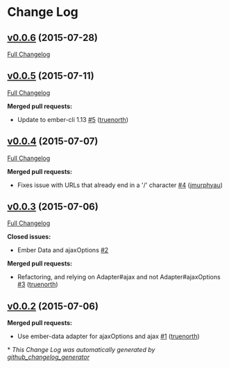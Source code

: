 # Change Log

## [v0.0.6](https://github.com/truenorth/ember-api-actions/tree/v0.0.6) (2015-07-28)

[Full Changelog](https://github.com/truenorth/ember-api-actions/compare/v0.0.5...v0.0.6)

## [v0.0.5](https://github.com/truenorth/ember-api-actions/tree/v0.0.5) (2015-07-11)

[Full Changelog](https://github.com/truenorth/ember-api-actions/compare/v0.0.4...v0.0.5)

**Merged pull requests:**

- Update to ember-cli 1.13 [\#5](https://github.com/truenorth/ember-api-actions/pull/5) ([truenorth](https://github.com/truenorth))

## [v0.0.4](https://github.com/truenorth/ember-api-actions/tree/v0.0.4) (2015-07-07)

[Full Changelog](https://github.com/truenorth/ember-api-actions/compare/v0.0.3...v0.0.4)

**Merged pull requests:**

- Fixes issue with URLs that already end in a '/' character [\#4](https://github.com/truenorth/ember-api-actions/pull/4) ([jmurphyau](https://github.com/jmurphyau))

## [v0.0.3](https://github.com/truenorth/ember-api-actions/tree/v0.0.3) (2015-07-06)

[Full Changelog](https://github.com/truenorth/ember-api-actions/compare/v0.0.2...v0.0.3)

**Closed issues:**

- Ember Data and ajaxOptions [\#2](https://github.com/truenorth/ember-api-actions/issues/2)

**Merged pull requests:**

- Refactoring, and relying on Adapter\#ajax and not Adapter\#ajaxOptions [\#3](https://github.com/truenorth/ember-api-actions/pull/3) ([truenorth](https://github.com/truenorth))

## [v0.0.2](https://github.com/truenorth/ember-api-actions/tree/v0.0.2) (2015-07-06)

**Merged pull requests:**

- Use ember-data adapter for ajaxOptions and ajax [\#1](https://github.com/truenorth/ember-api-actions/pull/1) ([truenorth](https://github.com/truenorth))



\* *This Change Log was automatically generated by [github_changelog_generator](https://github.com/skywinder/Github-Changelog-Generator)*